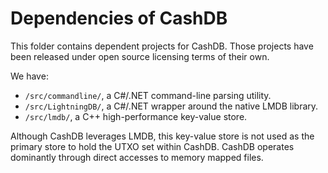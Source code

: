 # Dependencies of CashDB

This folder contains dependent projects for CashDB. Those projects
have been released under open source licensing terms of their own.

We have:

* `/src/commandline/`, a C#/.NET command-line parsing utility.
* `/src/LightningDB/`, a C#/.NET wrapper around the native LMDB library.
* `/src/lmdb/`, a C++ high-performance key-value store.

Although CashDB leverages LMDB, this key-value store is not used as the
primary store to hold the UTXO set within CashDB. CashDB operates
dominantly through direct accesses to memory mapped files.
